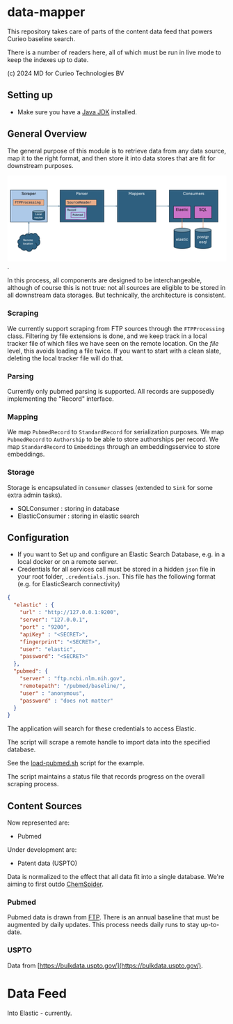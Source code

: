 # data-mapper

This repository takes care of parts of the content data feed that powers Curieo baseline search.

There is a number of readers here, all of which must be run in live mode to keep the indexes up to date.

(c) 2024 MD for Curieo Technologies BV

## Setting up

* Make sure you have a [Java JDK](https://jdk.java.net/21/) installed.

## General Overview
The general purpose of this module is to retrieve data from any data source, map it to the right format, and then store it into data stores that are fit for downstream purposes.

![General Overview](../flow.png).

In this process, all components are designed to be interchangeable, although of course this is not true: not all sources are eligible to be stored in all downstream data storages. But technically, the architecture is consistent.


### Scraping
We currently support scraping from FTP sources through the `FTPProcessing` class. Filtering by file extensions is done, and we keep track in a local tracker file of which files we have seen on the remote location. On the _file_ level, this avoids loading a file twice. If you want to start with a clean slate, deleting the local tracker file will do that. 

### Parsing
Currently only pubmed parsing is supported. All records are supposedly implementing the "Record" interface.

### Mapping
We map `PubmedRecord` to `StandardRecord` for serialization purposes.
We map `PubmedRecord` to `Authorship` to be able to store authorships per record.
We map `StandardRecord` to `Embeddings` through an embeddingsservice to store embeddings.

### Storage
Storage is encapsulated in `Consumer` classes (extended to `Sink` for some extra admin tasks).

* SQLConsumer : storing in database
* ElasticConsumer : storing in elastic search


## Configuration

* If you want to Set up and configure an Elastic Search Database, e.g. in a local docker or on a remote server.
* Credentials for all services call must be stored in a hidden `json` file in your root folder, `.credentials.json`. This file has the following format (e.g. for ElasticSearch connectivity)


```json
{
  "elastic" : {
    "url" : "http://127.0.0.1:9200",
    "server": "127.0.0.1",
    "port" : "9200",
    "apiKey" : "<SECRET>",
    "fingerprint": "<SECRET>",
    "user": "elastic",
    "password": "<SECRET>"
  },
  "pubmed": {
    "server" : "ftp.ncbi.nlm.nih.gov",
    "remotepath": "/pubmed/baseline/",
    "user" : "anonymous",
    "password" : "does not matter"
  }
}

```

The application will search for these credentials to access Elastic.

The script will scrape a remote handle to import data into the specified database.

See the [load-pubmed.sh](../data-digger-etl/scripts/load-pubmed.sh) script for the example.

The script maintains a status file that records progress on the overall scraping process.



## Content Sources
Now represented are:

- Pubmed

Under development are:
- Patent data (USPTO)


Data is normalized to the effect that all data fit into a single database.
We're aiming to first outdo [ChemSpider](https://www.chemspider.com/).


### Pubmed

Pubmed data is drawn from [FTP](https://ftp.ncbi.nlm.nih.gov/pubmed/baseline/).
There is an annual baseline that must be augmented by daily updates.
This process needs daily runs to stay up-to-date.

### USPTO
Data from [https://bulkdata.uspto.gov/](https://bulkdata.uspto.gov/).

# Data Feed
Into Elastic - currently.
